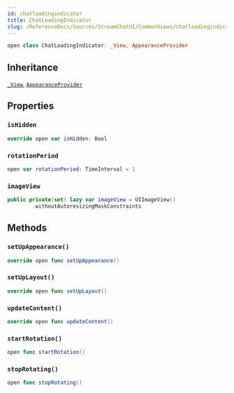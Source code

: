 ```yaml
---
id: chatloadingindicator 
title: ChatLoadingIndicator
slug: /ReferenceDocs/Sources/StreamChatUI/CommonViews/chatloadingindicator
---
```


``` swift
open class ChatLoadingIndicator: _View, AppearanceProvider 
```

## Inheritance

[`_View`](_View), [`AppearanceProvider`](../Utils/AppearanceProvider)

## Properties

### `isHidden`

``` swift
override open var isHidden: Bool 
```

### `rotationPeriod`

``` swift
open var rotationPeriod: TimeInterval = 1
```

### `imageView`

``` swift
public private(set) lazy var imageView = UIImageView()
        .withoutAutoresizingMaskConstraints
```

## Methods

### `setUpAppearance()`

``` swift
override open func setUpAppearance() 
```

### `setUpLayout()`

``` swift
override open func setUpLayout() 
```

### `updateContent()`

``` swift
override open func updateContent() 
```

### `startRotation()`

``` swift
open func startRotation() 
```

### `stopRotating()`

``` swift
open func stopRotating() 
```
